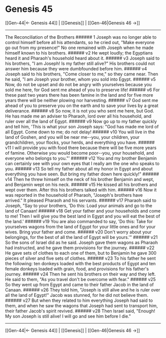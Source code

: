 # Genesis 45

[[Gen-44|← Genesis 44]] | [[Genesis]] | [[Gen-46|Genesis 46 →]]
***

The Reconciliation of the Brothers ###### 1 Joseph was no longer able to control himself before all his attendants, so he cried out, "Make everyone go out from my presence!" No one remained with Joseph when he made himself known to his brothers. ###### v2 He wept loudly; the Egyptians heard it and Pharaoh's household heard about it. ###### v3 Joseph said to his brothers, "I am Joseph! Is my father still alive?" His brothers could not answer him because they were dumbfounded before him. ###### v4 Joseph said to his brothers, "Come closer to me," so they came near. Then he said, "I am Joseph your brother, whom you sold into Egypt. ###### v5 Now, do not be upset and do not be angry with yourselves because you sold me here, for God sent me ahead of you to preserve life! ###### v6 For these past two years there has been famine in the land and for five more years there will be neither plowing nor harvesting. ###### v7 God sent me ahead of you to preserve you on the earth and to save your lives by a great deliverance. ###### v8 So now, it is not you who sent me here, but God. He has made me an adviser to Pharaoh, lord over all his household, and ruler over all the land of Egypt. ###### v9 Now go up to my father quickly and tell him, 'This is what your son Joseph says: "God has made me lord of all Egypt. Come down to me; do not delay! ###### v10 You will live in the land of Goshen, and you will be near me--you, your children, your grandchildren, your flocks, your herds, and everything you have. ###### v11 I will provide you with food there because there will be five more years of famine. Otherwise you would become poor--you, your household, and everyone who belongs to you."' ###### v12 You and my brother Benjamin can certainly see with your own eyes that I really am the one who speaks to you. ###### v13 So tell my father about all my honor in Egypt and about everything you have seen. But bring my father down here quickly!" ###### v14 Then he threw himself on the neck of his brother Benjamin and wept, and Benjamin wept on his neck. ###### v15 He kissed all his brothers and wept over them. After this his brothers talked with him. ###### v16 Now it was reported in the household of Pharaoh, "Joseph's brothers have arrived." It pleased Pharaoh and his servants. ###### v17 Pharaoh said to Joseph, "Say to your brothers, 'Do this: Load your animals and go to the land of Canaan! ###### v18 Get your father and your households and come to me! Then I will give you the best land in Egypt and you will eat the best of the land.' ###### v19 You are also commanded to say, 'Do this: Take for yourselves wagons from the land of Egypt for your little ones and for your wives. Bring your father and come. ###### v20 Don't worry about your belongings, for the best of all the land of Egypt will be yours.'" ###### v21 So the sons of Israel did as he said. Joseph gave them wagons as Pharaoh had instructed, and he gave them provisions for the journey. ###### v22 He gave sets of clothes to each one of them, but to Benjamin he gave 300 pieces of silver and five sets of clothes. ###### v23 To his father he sent the following: ten donkeys loaded with the best products of Egypt and ten female donkeys loaded with grain, food, and provisions for his father's journey. ###### v24 Then he sent his brothers on their way and they left. He said to them, "As you travel don't be overcome with fear." ###### v25 So they went up from Egypt and came to their father Jacob in the land of Canaan. ###### v26 They told him, "Joseph is still alive and he is ruler over all the land of Egypt!" Jacob was stunned, for he did not believe them. ###### v27 But when they related to him everything Joseph had said to them, and when he saw the wagons that Joseph had sent to transport him, their father Jacob's spirit revived. ###### v28 Then Israel said, "Enough! My son Joseph is still alive! I will go and see him before I die."

***
[[Gen-44|← Genesis 44]] | [[Genesis]] | [[Gen-46|Genesis 46 →]]
